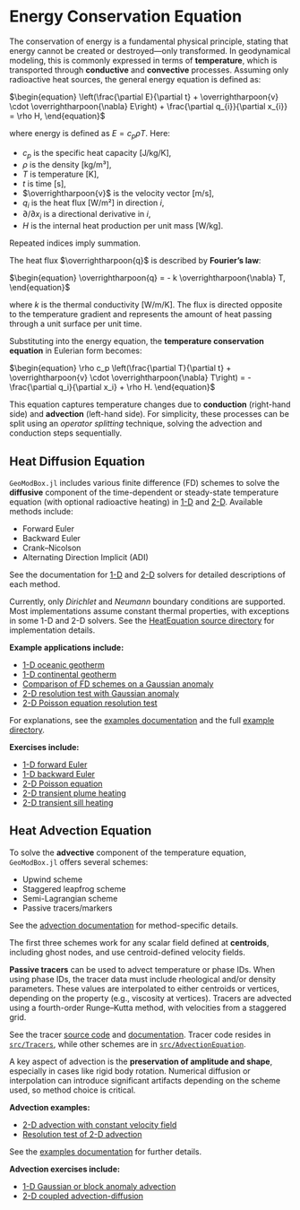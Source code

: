 # Energy Conservation Equation

The conservation of energy is a fundamental physical principle, stating that energy cannot be created or destroyed—only transformed. In geodynamical modeling, this is commonly expressed in terms of **temperature**, which is transported through **conductive** and **convective** processes. Assuming only radioactive heat sources, the general energy equation is defined as:

$\begin{equation}
\left(\frac{\partial E}{\partial t} + \overrightharpoon{v} \cdot \overrightharpoon{\nabla} E\right) + \frac{\partial q_{i}}{\partial x_{i}} = \rho H,
\end{equation}$

where energy is defined as $E = c_p \rho T$. Here:
- $c_p$ is the specific heat capacity [J/kg/K],
- $\rho$ is the density [kg/m³],
- $T$ is temperature [K],
- $t$ is time [s],
- $\overrightharpoon{v}$ is the velocity vector [m/s],
- $q_i$ is the heat flux [W/m²] in direction $i$,
- $\partial/\partial x_i$ is a directional derivative in $i$,
- $H$ is the internal heat production per unit mass [W/kg].

Repeated indices imply summation.

The heat flux $\overrightharpoon{q}$ is described by **Fourier’s law**:

$\begin{equation}
\overrightharpoon{q} = - k \overrightharpoon{\nabla} T,
\end{equation}$

where $k$ is the thermal conductivity [W/m/K]. The flux is directed opposite to the temperature gradient and represents the amount of heat passing through a unit surface per unit time.

Substituting into the energy equation, the **temperature conservation equation** in Eulerian form becomes: 

$\begin{equation}
\rho c_p \left(\frac{\partial T}{\partial t} + \overrightharpoon{v} \cdot \overrightharpoon{\nabla} T\right) = -\frac{\partial q_i}{\partial x_i} + \rho H.
\end{equation}$

This equation captures temperature changes due to **conduction** (right-hand side) and **advection** (left-hand side). For simplicity, these processes can be split using an *operator splitting* technique, solving the advection and conduction steps sequentially.

## Heat Diffusion Equation

```GeoModBox.jl``` includes various finite difference (FD) schemes to solve the **diffusive** component of the time-dependent or steady-state temperature equation (with optional radioactive heating) in [1-D](https://github.com/GeoSci-FFM/GeoModBox.jl/blob/main/src/HeatEquation/1Dsolvers.jl) and [2-D](https://github.com/GeoSci-FFM/GeoModBox.jl/blob/main/src/HeatEquation/2Dsolvers.jl). Available methods include:

- Forward Euler  
- Backward Euler  
- Crank–Nicolson  
- Alternating Direction Implicit (ADI)

See the documentation for [1-D](./DiffOneD.md) and [2-D](./DiffTwoD.md) solvers for detailed descriptions of each method.

Currently, only *Dirichlet* and *Neumann* boundary conditions are supported. Most implementations assume constant thermal properties, with exceptions in some 1-D and 2-D solvers. See the [HeatEquation source directory](https://github.com/GeoSci-FFM/GeoModBox.jl/blob/main/src/HeatEquation/) for implementation details.

**Example applications include:**

- [1-D oceanic geotherm](https://github.com/GeoSci-FFM/GeoModBox.jl/blob/main/examples/DiffusionEquation/1D/OceanicGeotherm_1D.jl)  
- [1-D continental geotherm](https://github.com/GeoSci-FFM/GeoModBox.jl/blob/main/examples/DiffusionEquation/1D/ContinentalGeotherm_1D.jl)  
- [Comparison of FD schemes on a Gaussian anomaly](https://github.com/GeoSci-FFM/GeoModBox.jl/blob/main/examples/DiffusionEquation/1D/Heat_1D_discretization.jl)  
- [2-D resolution test with Gaussian anomaly](https://github.com/GeoSci-FFM/GeoModBox.jl/blob/main/examples/DiffusionEquation/2D/Gaussian_Diffusion.jl)  
- [2-D Poisson equation resolution test](https://github.com/GeoSci-FFM/GeoModBox.jl/blob/main/examples/DiffusionEquation/2D/Poisson_ResTest.jl)

For explanations, see the [examples documentation](./Examples.md) and the full [example directory](https://github.com/GeoSci-FFM/GeoModBox.jl/blob/main/examples/DiffusionEquation/).

**Exercises include:**

- [1-D forward Euler](https://github.com/GeoSci-FFM/GeoModBox.jl/blob/main/exercises/02_1D_Heat_explicit.ipynb)  
- [1-D backward Euler](https://github.com/GeoSci-FFM/GeoModBox.jl/blob/main/exercises/03_1D_Heat_implicit.ipynb)  
- [2-D Poisson equation](https://github.com/GeoSci-FFM/GeoModBox.jl/blob/main/exercises/04_2D_Diffusion_Stationary.ipynb)  
- [2-D transient plume heating](https://github.com/GeoSci-FFM/GeoModBox.jl/blob/main/exercises/05_2D_Diffusion_TD_Plume.ipynb)  
- [2-D transient sill heating](https://github.com/GeoSci-FFM/GeoModBox.jl/blob/main/exercises/05_2D_Diffusion_TD_Sill.ipynb)

## Heat Advection Equation

To solve the **advective** component of the temperature equation, `GeoModBox.jl` offers several schemes:

- Upwind scheme  
- Staggered leapfrog scheme  
- Semi-Lagrangian scheme  
- Passive tracers/markers

See the [advection documentation](./AdvectMain.md) for method-specific details.

The first three schemes work for any scalar field defined at **centroids**, including ghost nodes, and use centroid-defined velocity fields.

**Passive tracers** can be used to advect temperature or phase IDs. When using phase IDs, the tracer data must include rheological and/or density parameters. These values are interpolated to either centroids or vertices, depending on the property (e.g., viscosity at vertices). Tracers are advected using a fourth-order Runge–Kutta method, with velocities from a staggered grid.

See the tracer [source code](https://github.com/GeoSci-FFM/GeoModBox.jl/blob/main/src/Tracers/2Dsolvers.jl) and [documentation](./AdvectMain.md). Tracer code resides in [`src/Tracers`](https://github.com/GeoSci-FFM/GeoModBox.jl/blob/main/src/Tracers/), while other schemes are in [`src/AdvectionEquation`](https://github.com/GeoSci-FFM/GeoModBox.jl/blob/main/src/AdvectionEquation/).

A key aspect of advection is the **preservation of amplitude and shape**, especially in cases like rigid body rotation. Numerical diffusion or interpolation can introduce significant artifacts depending on the scheme used, so method choice is critical.

**Advection examples:**

- [2-D advection with constant velocity field](https://github.com/GeoSci-FFM/GeoModBox.jl/blob/main/examples/AdvectionEquation/2D_Advection.jl)  
- [Resolution test of 2-D advection](https://github.com/GeoSci-FFM/GeoModBox.jl/blob/main/examples/AdvectionEquation/2D_Advection_ResolutionTest.jl)

See the [examples documentation](./Examples.md) for further details.

**Advection exercises include:**

- [1-D Gaussian or block anomaly advection](https://github.com/GeoSci-FFM/GeoModBox.jl/blob/main/exercises/06_1D_Advection.ipynb)  
- [2-D coupled advection-diffusion](https://github.com/GeoSci-FFM/GeoModBox.jl/blob/main/exercises/07_2D_Energy_Equation.ipynb)
